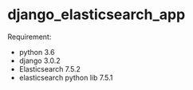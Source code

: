 # django_elasticsearch_app

Requirement:

- python 3.6
- django 3.0.2
- Elasticsearch 7.5.2
- elasticsearch python lib 7.5.1